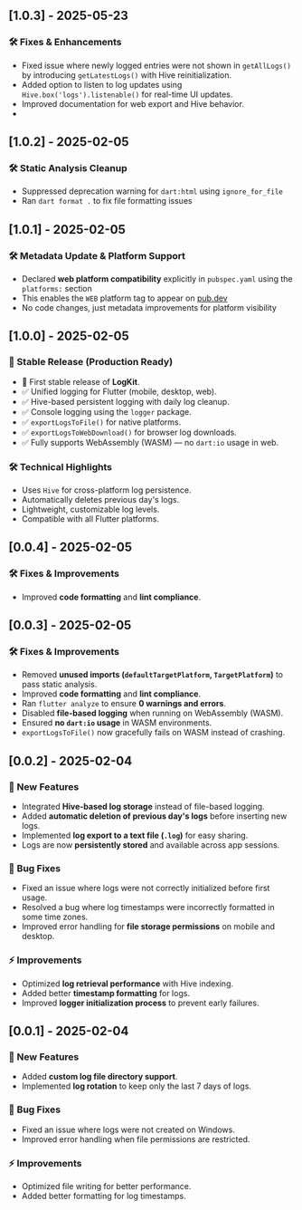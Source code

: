 ## [1.0.3] - 2025-05-23

### 🛠 Fixes & Enhancements
- Fixed issue where newly logged entries were not shown in `getAllLogs()` by introducing `getLatestLogs()` with Hive reinitialization.
- Added option to listen to log updates using `Hive.box('logs').listenable()` for real-time UI updates.
- Improved documentation for web export and Hive behavior.
- 
## [1.0.2] - 2025-02-05
### 🛠 Static Analysis Cleanup
- Suppressed deprecation warning for `dart:html` using `ignore_for_file`
- Ran `dart format .` to fix file formatting issues

## [1.0.1] - 2025-02-05
### 🛠 Metadata Update & Platform Support

- Declared **web platform compatibility** explicitly in `pubspec.yaml` using the `platforms:` section
- This enables the `WEB` platform tag to appear on [pub.dev](https://pub.dev/packages/logkit)
- No code changes, just metadata improvements for platform visibility

## [1.0.0] - 2025-02-05
### 🎉 Stable Release (Production Ready)

- 🚀 First stable release of **LogKit**.
- ✅ Unified logging for Flutter (mobile, desktop, web).
- ✅ Hive-based persistent logging with daily log cleanup.
- ✅ Console logging using the `logger` package.
- ✅ `exportLogsToFile()` for native platforms.
- ✅ `exportLogsToWebDownload()` for browser log downloads.
- ✅ Fully supports WebAssembly (WASM) — no `dart:io` usage in web.

### 🛠 Technical Highlights
- Uses `Hive` for cross-platform log persistence.
- Automatically deletes previous day's logs.
- Lightweight, customizable log levels.
- Compatible with all Flutter platforms.

## [0.0.4] - 2025-02-05
### 🛠 Fixes & Improvements
- Improved **code formatting** and **lint compliance**.

## [0.0.3] - 2025-02-05
### 🛠 Fixes & Improvements
- Removed **unused imports (`defaultTargetPlatform`, `TargetPlatform`)** to pass static analysis.
- Improved **code formatting** and **lint compliance**.
- Ran `flutter analyze` to ensure **0 warnings and errors**.
- Disabled **file-based logging** when running on WebAssembly (WASM).
- Ensured **no `dart:io` usage** in WASM environments.
- `exportLogsToFile()` now gracefully fails on WASM instead of crashing.

## [0.0.2] - 2025-02-04
### 🚀 New Features
- Integrated **Hive-based log storage** instead of file-based logging.
- Added **automatic deletion of previous day's logs** before inserting new logs.
- Implemented **log export to a text file (`.log`)** for easy sharing.
- Logs are now **persistently stored** and available across app sessions.

### 🐛 Bug Fixes
- Fixed an issue where logs were not correctly initialized before first usage.
- Resolved a bug where log timestamps were incorrectly formatted in some time zones.
- Improved error handling for **file storage permissions** on mobile and desktop.

### ⚡ Improvements
- Optimized **log retrieval performance** with Hive indexing.
- Added better **timestamp formatting** for logs.
- Improved **logger initialization process** to prevent early failures.

## [0.0.1] - 2025-02-04
### 🚀 New Features
- Added **custom log file directory support**.
- Implemented **log rotation** to keep only the last 7 days of logs.

### 🐛 Bug Fixes
- Fixed an issue where logs were not created on Windows.
- Improved error handling when file permissions are restricted.

### ⚡ Improvements
- Optimized file writing for better performance.
- Added better formatting for log timestamps.

